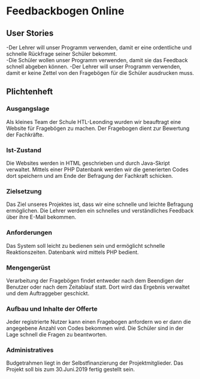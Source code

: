 # Feedbackbogen Online

## User Stories

-Der Lehrer will unser Programm verwenden, damit er eine ordentliche und schnelle
Rückfrage seiner Schüler bekommt.   
    -Die Schüler wollen unser Programm verwenden, damit sie das Feedback
schnell abgeben können.
                -Der Lehrer will unser Programm verwenden, damit er keine Zettel von den 
Fragebögen für die Schüler ausdrucken muss.


## Plichtenheft

### Ausgangslage

Als kleines Team der Schule HTL-Leonding wurden wir beauftragt eine Website
für Fragebögen zu machen. Der Fragebogen dient zur Bewertung der Fachkräfte.

### Ist-Zustand

Die Websites werden in HTML geschrieben und durch Java-Skript verwaltet.
Mittels einer PHP Datenbank werden wir die generierten Codes dort speichern
und am Ende der Befragung der Fachkraft schicken.

### Zielsetzung

Das Ziel unseres Projektes ist, dass wir eine schnelle und leichte Befragung
ermöglichen. 
Die Lehrer werden ein schnelles und verständliches Feedback über ihre E-Mail 
bekommen.

### Anforderungen

Das System soll leicht zu bedienen sein und ermöglicht schnelle Reaktionszeiten.
Datenbank wird mittels PHP bedient. 

### Mengengerüst 

Verarbeitung der Fragebögen findet entweder nach dem Beendigen der Benutzer
oder nach dem Zeitablauf statt. Dort wird das Ergebnis verwaltet und dem
Auftraggeber geschickt.

### Aufbau und Inhalte der Offerte

Jeder registrierte Nutzer kann einen Fragebogen anfordern wo er dann die
angegebene Anzahl von Codes bekommen wird. Die Schüler sind in der Lage
schnell die Fragen zu beantworten.

### Administratives 

Budgetrahmen liegt in der Selbstfinanzierung der Projektmitglieder.
Das Projekt soll bis zum 30.Juni.2019 fertig gestellt sein.


